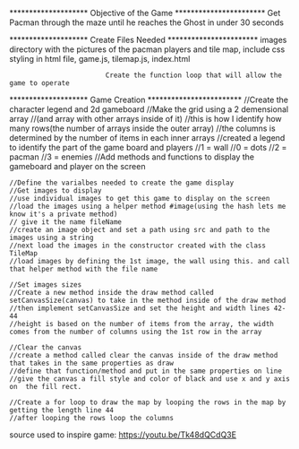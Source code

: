 ******************** Objective of the Game ***********************
Get Pacman through the maze until he reaches the Ghost in under 30 seconds
                        
                            
******************** Create Files Needed ***********************
    images directory with the pictures of the pacman players and tile map, include css styling in html file, game.js, tilemap.js, index.html
                            

                            Create the function loop that will allow the game to operate

                            

******************** Game Creation ************************
    //Create the character legend and 2d gameboard
    //Make the grid using a 2 demensional array 
    //(and array with other arrays inside of it) 
    //this is how I identify how many rows(the number of arrays inside the outer array) 
    //the columns is determined by the number of items in each inner arrays
    //created a legend to identify the part of the game board and players
    //1 = wall
    //0 = dots
    //2 = pacman
    //3 = enemies
    //Add methods and functions to display the gameboard and player on the screen

    //Define the varialbes needed to create the game display
    //Get images to display 
    //use individual images to get this game to display on the screen 
    //load the images using a helper method #image(using the hash lets me know it's a private method) 
    // give it the name fileName
    //create an image object and set a path using src and path to the images using a string
    //next load the images in the constructor created with the class TileMap
    //load images by defining the 1st image, the wall using this. and call that helper method with the file name 

    //Set images sizes
    //Create a new method inside the draw method called setCanvasSize(canvas) to take in the method inside of the draw method
    //then implement setCanvasSize and set the height and width lines 42-44 
    //height is based on the number of items from the array, the width comes from the number of columns using the 1st row in the array

    //Clear the canvas
    //create a method called clear the canvas inside of the draw method that takes in the same properties as draw 
    //define that function/method and put in the same properties on line
    //give the canvas a fill style and color of black and use x and y axis on  the fill rect. 

    //Create a for loop to draw the map by looping the rows in the map by getting the length line 44
    //after looping the rows loop the columns

source used to inspire game: https://youtu.be/Tk48dQCdQ3E



